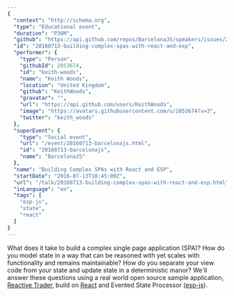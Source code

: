```yaml
---
{
  "context": "http://schema.org",
  "type": "Educational event",
  "duration": "P30M",
  "github": "https://api.github.com/repos/BarcelonaJS/speakers/issues/20",
  "id": "20160713-building-complex-spas-with-react-and-esp",
  "performer": {
    "type": "Person",
    "githubId": 2853674,
    "id": "keith-woods",
    "name": "Keith Woods",
    "location": "United Kingdom",
    "github": "KeithWoods",
    "gravatar": "",
    "url": "https://api.github.com/users/KeithWoods",
    "image": "https://avatars.githubusercontent.com/u/2853674?v=3",
    "twitter": "keith_woods"
  },
  "superEvent": {
    "type": "Social event",
    "url": "/event/20160713-barcelonajs.html",
    "id": "20160713-barcelonajs",
    "name": "BarcelonaJS"
  },
  "name": "Building Complex SPAs with React and ESP",
  "startDate": "2016-07-13T18:45:00Z",
  "url": "/talk/20160713-building-complex-spas-with-react-and-esp.html",
  "inLanguage": "en",
  "tags": [
    "esp-js",
    "state",
    "react"
  ]
}
---
```



What does it take to build a complex single page application (SPA)? How do you model state in a way that can be reasoned with yet scales with functionality and remains maintainable? How do you separate your view code from your state and update state in a deterministic manor? We'll answer these questions using a real world open source sample application, [Reactive Trader](https://github.com/AdaptiveConsulting/ReactiveTraderCloud), build on [React](https://facebook.github.io/react/) and Evented State Processor ([esp-js](https://github.com/esp/esp-js)).